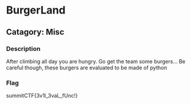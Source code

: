 # BurgerLand
## Catagory: Misc

### Description
After climbing all day you are hungry. Go get the team some burgers... Be careful though, these burgers are evaluated to be made of python

### Flag
summitCTF{3v1l_3vaL_fUnc!}